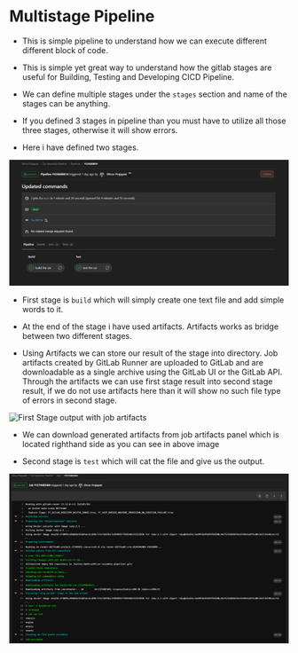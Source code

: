 # Multistage Pipeline

- This is simple pipeline to understand how we can execute different different block of code.

- This is simple yet great way to understand how the gitlab stages are useful for Building, Testing and Developing CICD Pipeline.

- We can define multiple stages under the `stages` section and name of the stages can be anything.

- If you defined 3 stages in pipeline than you must have to utilize all those three stages, otherwise it will show errors.

- Here i have defined two stages.

![Stages defined in Pipeline](https://github.com/imdhruv99/GitLab-CICD/blob/main/02%20MultiStage%20Pipeline/Images/01.png)

- First stage is `build` which will simply create one text file and add simple words to it.

- At the end of the stage i have used artifacts. Artifacts works as bridge between two different stages.

- Using Artifacts we can store our result of the stage into directory. Job artifacts created by GitLab Runner are uploaded to GitLab and are downloadable as a single archive using the GitLab UI or the GitLab API. Through the artifacts we can use first stage result into second stage result, if we do not use artifacts here than it will show no such file type of errors in second stage.

![First Stage output with job artifacts](https://github.com/imdhruv99/GitLab-CICD/blob/main/02%20MultiStage%20Pipeline/Images/0.png)

- We can download generated artifacts from job artifacts panel which is located righthand side as you can see in above image

- Second stage is `test` which will cat the file and give us the output.

![Second stage output](https://github.com/imdhruv99/GitLab-CICD/blob/main/02%20MultiStage%20Pipeline/Images/03.png)